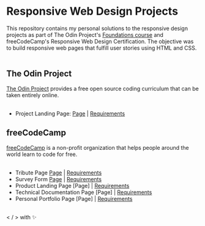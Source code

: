 # Responsive Web Design Projects

This repository contains my personal solutions to the responsive design projects as part of The Odin Project's [Foundations course](https://www.theodinproject.com/paths/foundations/courses/foundations) and freeCodeCamp's Responsive Web Design Certification. The objective was to build responsive web pages that fulfill user stories using HTML and CSS.</br></br>

## The Odin Project
[The Odin Project](https://www.theodinproject.com/) provides a free open source coding curriculum that can be taken entirely online. </br></br>

* Project Landing Page: [Page](https://zowdk.github.io/responsive-web-design/product-landing-pages/music-lessons/) | [Requirements](https://www.theodinproject.com/paths/foundations/courses/foundations/lessons/landing-page#assignment)
 

## freeCodeCamp
[freeCodeCamp](https://www.freecodecamp.org/) is a non-profit organization that helps people around the world learn to code for free. </br></br>

* Tribute Page [Page](https://zowdk.github.io/responsive-web-design/tribute-page/) | [Requirements](https://www.freecodecamp.org/learn/responsive-web-design/responsive-web-design-projects/build-a-tribute-page)
* Survey Form [Page](https://zowdk.github.io/responsive-web-design/survey-form/) | [Requirements](https://www.freecodecamp.org/learn/responsive-web-design/responsive-web-design-projects/build-a-survey-form/)
* Product Landing Page [Page] | [Requirements](https://www.freecodecamp.org/learn/responsive-web-design/responsive-web-design-projects/build-a-product-landing-page)
* Technical Documentation Page [Page] | [Requirements](https://www.freecodecamp.org/learn/responsive-web-design/responsive-web-design-projects/build-a-technical-documentation-page)
* Personal Portfolio Page [Page] | [Requirements](https://www.freecodecamp.org/learn/responsive-web-design/responsive-web-design-projects/build-a-personal-portfolio-webpage)

</br>
< / > with ✨

